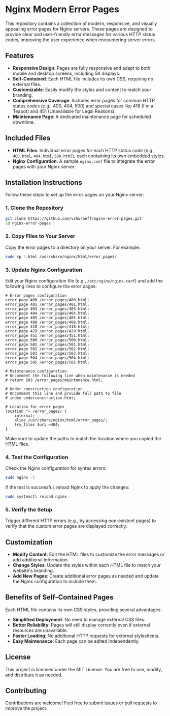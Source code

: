 # Nginx Modern Error Pages

This repository contains a collection of modern, responsive, and visually appealing error pages for Nginx servers. These pages are designed to provide clear and user-friendly error messages for various HTTP status codes, improving the user experience when encountering server errors.

## Features

- **Responsive Design**: Pages are fully responsive and adapt to both mobile and desktop screens, including 5K displays.
- **Self-Contained**: Each HTML file includes its own CSS, requiring no external files.
- **Customizable**: Easily modify the styles and content to match your branding.
- **Comprehensive Coverage**: Includes error pages for common HTTP status codes (e.g., 400, 404, 500) and special cases like 418 (I'm a Teapot) and 451 (Unavailable for Legal Reasons).
- **Maintenance Page**: A dedicated maintenance page for scheduled downtime.

## Included Files

- **HTML Files**: Individual error pages for each HTTP status code (e.g., `400.html`, `404.html`, `500.html`), each containing its own embedded styles.
- **Nginx Configuration**: A sample `nginx.conf` file to integrate the error pages with your Nginx server.

## Installation Instructions

Follow these steps to set up the error pages on your Nginx server:

### 1. Clone the Repository

```bash
git clone https://github.com/vshuraeff/nginx-error-pages.git
cd nginx-error-pages
```

### 2. Copy Files to Your Server

Copy the error pages to a directory on your server. For example:

```bash
sudo cp *.html /usr/share/nginx/html/error_pages/
```

### 3. Update Nginx Configuration

Edit your Nginx configuration file (e.g., `/etc/nginx/nginx.conf`) and add the following lines to configure the error pages:

```nginx
# Error pages configuration
error_page 400 /error_pages/400.html;
error_page 401 /error_pages/401.html;
error_page 403 /error_pages/403.html;
error_page 404 /error_pages/404.html;
error_page 405 /error_pages/405.html;
error_page 408 /error_pages/408.html;
error_page 418 /error_pages/418.html;
error_page 429 /error_pages/429.html;
error_page 451 /error_pages/451.html;
error_page 500 /error_pages/500.html;
error_page 501 /error_pages/501.html;
error_page 502 /error_pages/502.html;
error_page 503 /error_pages/503.html;
error_page 504 /error_pages/504.html;
error_page 505 /error_pages/505.html;

# Maintenance configuration
# Uncomment the following line when maintenance is needed
# return 503 /error_pages/maintenance.html;

# Under construction configuration
# Uncomment this line and provide full path to file
# index underconstruction.html;

# Location for error pages
location ^~ /error_pages/ {
    internal;
    alias /usr/share/nginx/html/error_pages/;
    try_files $uri =404;
}

```

Make sure to update the paths to match the location where you copied the HTML files.

### 4. Test the Configuration

Check the Nginx configuration for syntax errors:

```bash
sudo nginx -t
```

If the test is successful, reload Nginx to apply the changes:

```bash
sudo systemctl reload nginx
```

### 5. Verify the Setup

Trigger different HTTP errors (e.g., by accessing non-existent pages) to verify that the custom error pages are displayed correctly.

## Customization

- **Modify Content**: Edit the HTML files to customize the error messages or add additional information.
- **Change Styles**: Update the styles within each HTML file to match your website's branding.
- **Add New Pages**: Create additional error pages as needed and update the Nginx configuration to include them.

## Benefits of Self-Contained Pages

Each HTML file contains its own CSS styles, providing several advantages:

- **Simplified Deployment**: No need to manage external CSS files.
- **Better Reliability**: Pages will still display correctly even if external resources are unavailable.
- **Faster Loading**: No additional HTTP requests for external stylesheets.
- **Easy Maintenance**: Each page can be edited independently.

## License

This project is licensed under the MIT License. You are free to use, modify, and distribute it as needed.

## Contributing

Contributions are welcome! Feel free to submit issues or pull requests to improve the project.
